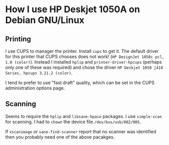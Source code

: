 # How I use HP Deskjet 1050A on Debian GNU/Linux

## Printing

I use CUPS to manager the printer.  Install `cups` to get it.  The
default driver for this printer that CUPS chooses does not work!  (`HP
DesignJet 1050c pcl, 1.0 (color)`).  Instead I installed `hplip` and
`printer-driver-hpcups` (perhaps only one of these was required) and
chose the driver `HP Deskjet 1050 j410 Series, hpcups 3.21.2 (color)`.

I tend to prefer to use "fast draft" quality, which can be set in the
CUPS administration options page.

## Scanning

Seems to require the `hplip` and `libsane-hpaio` packages.  I use
`simple-scan` for scanning.  I had to `chown` the device file
`/dev/bus/usb/002/005`.

If `xscanimage` or `sane-find-scanner` report that no scanner was
identified then you probably need one of the above pacakges.

